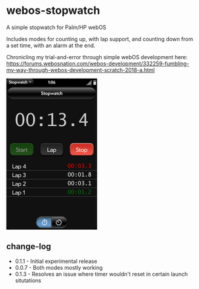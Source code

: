# webos-stopwatch
A simple stopwatch for Palm/HP webOS

Includes modes for counting up, with lap support, and counting down from a set time, with an alarm at the end.

Chronicling my trial-and-error through simple webOS development here:
https://forums.webosnation.com/webos-development/332259-fumbling-my-way-through-webos-development-scratch-2018-a.html

<img src="https://raw.githubusercontent.com/codepoet80/webos-stopwatch/master/screenshot.png" height="400" alt="Stopwatch Screenshot">

## change-log
- 0.1.1 - Initial experimental release
- 0.0.7 - Both modes mostly working
- 0.1.3 - Resolves an issue where timer wouldn't reset in certain launch situtations